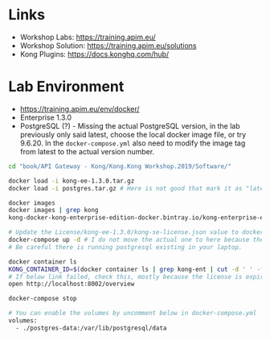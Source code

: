 # Links

- Workshop Labs: https://training.apim.eu/
- Workshop Solution: https://training.apim.eu/solutions
- Kong Plugins: https://docs.konghq.com/hub/

# Lab Environment

- <https://training.apim.eu/env/docker/>
- Enterprise 1.3.0
- PostgreSQL (?) - Missing the actual PostgreSQL version, in the lab previously only said latest, choose the local docker image file, or try 9.6.20. In the `docker-compose.yml` also need to modify the image tag from latest to the actual version number.

```bash
cd "book/API Gateway - Kong/Kong.Kong Workshop.2019/Software/"

docker load -i kong-ee-1.3.0.tar.gz
docker load -i postgres.tar.gz # Here is not good that mark it as "latest", be careful conflicting with the installed one.

docker images
docker images | grep kong
kong-docker-kong-enterprise-edition-docker.bintray.io/kong-enterprise-edition   1.3-alpine          1eb567947527        13 months ago       189MB

# Update the License/kong-ee-1.3.0/kong-se-license.json value to docker-compose.yml (total 2 places to change)
docker-compose up -d # I do not move the actual one to here because there is password inside the lab docker-compose file.
# Be careful there is running postgresql existing in your laptop.

docker container ls
KONG_CONTAINER_ID=$(docker container ls | grep kong-ent | cut -d ' ' -f1) && docker logs ${KONG_CONTAINER_ID}
# If below link failed, check this, mostly because the license is expired
open http://localhost:8002/overview

docker-compose stop

# You can enable the volumes by uncomment below in docker-compose.yml
volumes:
  - ./postgres-data:/var/lib/postgresql/data
```
